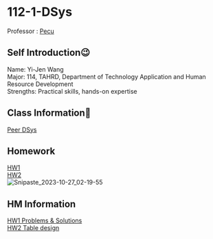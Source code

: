 # 112-1-DSys
Professor : [Pecu](https://github.com/pecu)

Self Introduction😉
-------------
Name: Yi-Jen Wang <br />
Major: 114, TAHRD, Department of Technology Application and Human Resource Development <br />
Strengths: Practical skills, hands-on expertise <br />

Class Information👾
-------------
[Peer DSys](https://docs.google.com/spreadsheets/d/1Q7xZrNQcNulzj7rhAGlexjkjkXMrw-MnCfyo7CtSp_o/edit#gid=847386397)<br />

Homework
-------------
[HW1]()<br />
[HW2]()<br />
![Snipaste_2023-10-27_02-19-55](https://github.com/yiiiiijen/112-1-DSys/assets/113078633/91a82749-ade7-4481-8a89-5c7317b7e80e)

HM Information
-------------
[HW1 Problems & Solutions](https://docs.google.com/document/d/1r9LlE-h16JYxYYChJSPGpqAX8QjQscQpwwmhhZej95M/edit?usp=sharing)<br />
[HW2 Table design](https://docs.google.com/document/d/1QuQZ4SdZn4mRjRwctvBSnrZoVTLuaRBInBeFhiTPiow/edit?usp=sharing)<br />
